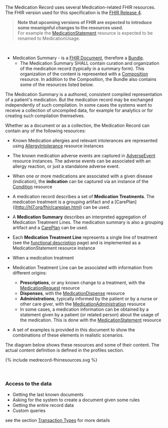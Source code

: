 The Medication Record uses several Medication-related FHIR resources.
The FHIR version used for this specification is the [FHIR Release 4](http://hl7.org/fhir/R4).

<blockquote class="stu-note">
<strong>Note that upcoming versions of FHIR are expected to introduce some meanignful changes to the resources used. </strong> <br/>
For example the <a href="http://hl7.org/fhir/medicationstatement.html">MedicationStatement</a> resource is expected to be renamed to MedicationUsage. 
</blockquote>

<br/>

* Medication Summary - is a [FHIR Document](https://www.hl7.org/fhir/documents.html), therefore a [Bundle](http://hl7.org/fhir/bundle). 
  * The Medication Summary SHALL contain curation and organization of the medication record (typically in a summary form). This organization of the content is represented with a [Composition](https://www.hl7.org/fhir/composition.html) resource. In addition to the Composition, the Bundle also contains some of the resources listed below.


The Medication Summary is a authored, consistent compiled representation of a patient's medication. But the medication record may be exchanged independently of such compilation. In some cases the systems want to receive a collection of uncompiled data, for example for analytics or for creating such compilation themselves.  

Whether as a document or as a collection, the Medication Record can contain any of the following resources:
* Known Medication allergies and relevant intolerances are represented using [AllergyIntolerance](http://hl7.org/fhir/allergyintolerance.html) resource instances
* The known medication adverse events are captured in [AdverseEvent](https://www.hl7.org/fhir/adverseeevnt.html) resource instances. The adverse events can be associated with an allergy reaction, or just a standalone adverse event.
* When one or more medications are associated with a given disease (indication), the **indication** can be captured via an instance of the [Condition](http://hl7.org/fhir/condition.html) resource
* A medication record describes a set of **Medication Treatments**. The medication treatment is a grouping artifact and a [CarePlan]((http://hl7.org/fhir/careplan.html) can be used. 
* A **Medication Summary** describes an interpreted aggregation of Medication Treatment Lines. The medication summary is also a grouping artifact and a [CarePlan](http://hl7.org/fhir/careplan.html) can be used. 
* Each **Medication Treatment Line** represents a single line of treatment (see the [functional description](functional-description.html) page) and is implemented as a MedicationStatement resource instance
* When a medication treatment 
* Medication Treatment Line can be associated with information from different origins: 
  * **Prescriptions**, or any known change to a treatment, with the [MedicationRequest](http://hl7.org/fhir/medicationrequest.html) resource 
  * **Dispenses**, with the [MedicationDispense](http://hl7.org/fhir/medicationdispense.html) resource 
  * **Administrations**, typically informed by the patient or by a nurse or other care giver, with the [MedicationAdministration](http://hl7.org/fhir/medicationadministration.html) resource 
  * In some cases, a medication information can be obtained by a statement given by a patient (or related person) about the usage of the medication. This is done with the [MedicationStatement](http://hl7.org/fhir/medicationstatement.html) resource 

* A set of examples is provided in this document to show the combinations of these elements in realistic scenarios.

The diagram below shows these resources and some of their content. The actual content definition is defined in the profiles section.
<br/>

<div>
{% include medrecord-fhirresources.svg %}
</div>

<br clear="ALL"/>
<br/>

### Access to the data


* Getting the last known documents
* Asking for the system to create a document given some rules
* Getting the entire record data
* Custom queries

see the section [Transaction Types](medicationrecord-transaction-types.html) for more details
